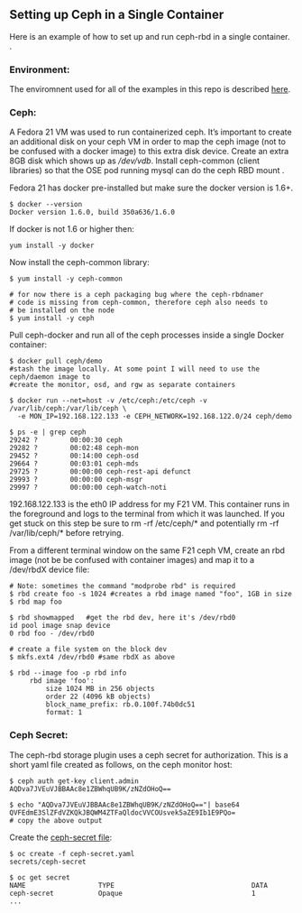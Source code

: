 ## Setting up Ceph in a Single Container

Here is an example of how to set up and run ceph-rbd in a single container. .

### Environment:
The enviromnent used for all of the examples in this repo is described [here](ENV.md).

### Ceph:
A Fedora 21 VM was used to run containerized ceph. It’s important to create an additional disk on your ceph VM in order to map the ceph image (not to be confused with a docker image) to this extra disk device. Create an extra 8GB disk which shows up as */dev/vdb*. Install ceph-common (client libraries) so that the OSE pod running mysql can do the ceph RBD mount .

Fedora 21 has docker pre-installed but make sure the docker version is 1.6+.

```
$ docker --version
Docker version 1.6.0, build 350a636/1.6.0
```

If docker is not 1.6 or higher then:

```
yum install -y docker
```

Now install the ceph-common library:

```
$ yum install -y ceph-common
 
# for now there is a ceph packaging bug where the ceph-rbdnamer
# code is missing from ceph-common, therefore ceph also needs to
# be installed on the node
$ yum install -y ceph
```

Pull ceph-docker and run all of the ceph processes inside a single Docker container:

```
$ docker pull ceph/demo
#stash the image locally. At some point I will need to use the ceph/daemon image to
#create the monitor, osd, and rgw as separate containers
 
$ docker run --net=host -v /etc/ceph:/etc/ceph -v /var/lib/ceph:/var/lib/ceph \
  -e MON_IP=192.168.122.133 -e CEPH_NETWORK=192.168.122.0/24 ceph/demo
 
$ ps -e | grep ceph
29242 ?        00:00:30 ceph
29282 ?        00:02:48 ceph-mon
29452 ?        00:14:00 ceph-osd
29664 ?        00:03:01 ceph-mds
29725 ?        00:00:00 ceph-rest-api defunct
29993 ?        00:00:00 ceph-msgr
29997 ?        00:00:00 ceph-watch-noti
```

192.168.122.133 is the eth0 IP address for my F21 VM. This container runs in the foreground and logs to the terminal from which it was launched. If you get stuck on this step be sure to rm -rf /etc/ceph/* and potentially rm -rf /var/lib/ceph/* before retrying.

From a different terminal window on the same F21 ceph VM, create an rbd image (not be be confused with container images) and map it to a /dev/rbdX device file:

```
# Note: sometimes the command "modprobe rbd" is required
$ rbd create foo -s 1024 #creates a rbd image named "foo", 1GB in size
$ rbd map foo
 
$ rbd showmapped   #get the rbd dev, here it's /dev/rbd0
id pool image snap device 
0 rbd foo - /dev/rbd0
 
# create a file system on the block dev
$ mkfs.ext4 /dev/rbd0 #same rbdX as above
 
$ rbd --image foo -p rbd info
     rbd image 'foo':
         size 1024 MB in 256 objects
         order 22 (4096 kB objects)
         block_name_prefix: rb.0.100f.74b0dc51
         format: 1
```

### Ceph Secret:
The ceph-rbd storage plugin uses a ceph secret for authorization. This is a short yaml file created as follows, on the ceph monitor host:

```
$ ceph auth get-key client.admin
AQDva7JVEuVJBBAAc8e1ZBWhqUB9K/zNZdOHoQ==

$ echo "AQDva7JVEuVJBBAAc8e1ZBWhqUB9K/zNZdOHoQ=="| base64
QVFEdmE3SlZFdVZKQkJBQWM4ZTFaQldocVVCOUsvek5aZE9Ib1E9PQo=
# copy the above output
```

Create the [ceph-secret file](ceph-secret.yaml):

```
$ oc create -f ceph-secret.yaml 
secrets/ceph-secret
 
$ oc get secret
NAME                  TYPE                                  DATA
ceph-secret           Opaque                                1
...
```
